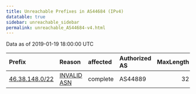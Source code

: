 ```yaml
---
title: Unreachable Prefixes in AS44684 (IPv4)
datatable: true
sidebar: unreachable_sidebar
permalink: unreachable_AS44684-v4.html
---
```


Data as of 2019-01-19 18:00:00 UTC


<div class="datatable-begin"></div>

| Prefix                                                 | Reason                                                                                                | affected   | Authorized AS   |   MaxLength | Anchor                                         |   unreachable /24s |
|:-------------------------------------------------------|:------------------------------------------------------------------------------------------------------|:-----------|:----------------|------------:|:-----------------------------------------------|-------------------:|
| [46.38.148.0/22](https://stat.ripe.net/46.38.148.0/22) | [INVALID ASN](https://rpki-validator.ripe.net/announcement-preview?asn=AS44684&prefix=46.38.148.0/22) | complete   | AS44889         |          32 | [RIPE](unreachable_RIPE_NCC_RPKI_Root-v4.html) |                  4 |

<div class="datatable-end"></div>